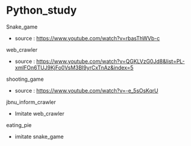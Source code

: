 # Python_study

Snake_game
 - source : https://www.youtube.com/watch?v=rbasThWVb-c

web_crawler
 - source : https://www.youtube.com/watch?v=QGKLVzG0Jd8&list=PL-xmlFOn6TUJ9KjFo0VsM3BI9yrCxTnAz&index=5

shooting_game
 - source : https://www.youtube.com/watch?v=-e_5sOsKqrU

jbnu_inform_crawler
 - Imitate web_crawler

eating_pie
 - imitate snake_game
